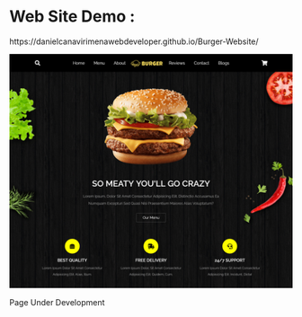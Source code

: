 <h1>Web Site Demo : </h1>

<p>https://danielcanavirimenawebdeveloper.github.io/Burger-Website/</p>

<img src="images/imagen.png">

<p>Page Under Development</p>